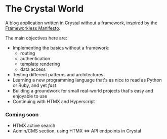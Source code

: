 # The Crystal World

A blog application written in Crystal without a framework, inspired by the [Frameworkless Manifesto](https://github.com/frameworkless-movement/manifesto).

The main objectives here are:

- Implementing the basics without a framework:
  - routing
  - authentication
  - template rendering
  - data access
- Testing different patterns and architectures
- Learning a new programming language that's as nice to read as Python or Ruby, and yet _fast_
- Building a groundwork for small real-world projects that's easy and enjoyable to use
- Continuing with HTMX and Hyperscript

### Coming soon

- HTMX active search
- Admin/CMS section, using HTMX <=> API endpoints in Crystal
